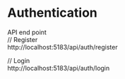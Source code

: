 ﻿# Authentication  

 API end point  
 // Register  
 http://localhost:5183/api/auth/register  

 // Login  
 http://localhost:5183/api/auth/login

